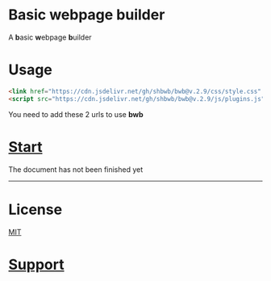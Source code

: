 # Basic webpage builder
A **b**asic **w**ebpage **b**uilder

# Usage
```html
<link href="https://cdn.jsdelivr.net/gh/shbwb/bwb@v.2.9/css/style.css" rel="stylesheet">
<script src="https://cdn.jsdelivr.net/gh/shbwb/bwb@v.2.9/js/plugins.js"></script>
```

You need to add these 2 urls to use **bwb**

# [Start](https://bwb-docs.js.org) 

The document has not been finished yet

<hr />

# License
[MIT](https://github.com/crqblog/bwb/blob/main/LICENSE)

# [Support](https://bwb.js.org/pages/support/)
